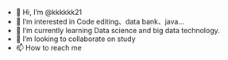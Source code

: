 - 👋 Hi, I’m @kkkkkk21
- 👀 I’m interested in Code editing、data bank、java...
- 🌱 I’m currently learning Data science and big data technology.
- 💞️ I’m looking to collaborate on study
- 📫 How to reach me 

<!---
kkkkkk21/kkkkkk21 is a ✨ special ✨ repository because its `README.md` (this file) appears on your GitHub profile.
You can click the Preview link to take a look at your changes.
--->
